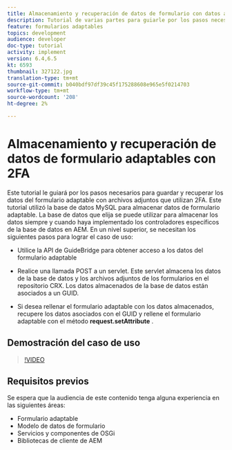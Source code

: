 ```yaml
---
title: Almacenamiento y recuperación de datos de formulario con datos adjuntos de la base de datos MySQL
description: Tutorial de varias partes para guiarle por los pasos necesarios para almacenar y recuperar datos de formulario con archivos adjuntos
feature: formularios adaptables
topics: development
audience: developer
doc-type: tutorial
activity: implement
version: 6.4,6.5
kt: 6593
thumbnail: 327122.jpg
translation-type: tm+mt
source-git-commit: b040bdf97df39c45f175288608e965e5f0214703
workflow-type: tm+mt
source-wordcount: '208'
ht-degree: 2%

---
```



# Almacenamiento y recuperación de datos de formulario adaptables con 2FA

Este tutorial le guiará por los pasos necesarios para guardar y recuperar los datos del formulario adaptable con archivos adjuntos que utilizan 2FA. Este tutorial utilizó la base de datos MySQL para almacenar datos de formulario adaptable. La base de datos que elija se puede utilizar para almacenar los datos siempre y cuando haya implementado los controladores específicos de la base de datos en AEM. En un nivel superior, se necesitan los siguientes pasos para lograr el caso de uso:

* Utilice la API de GuideBridge para obtener acceso a los datos del formulario adaptable

* Realice una llamada POST a un servlet. Este servlet almacena los datos de la base de datos y los archivos adjuntos de los formularios en el repositorio CRX. Los datos almacenados de la base de datos están asociados a un GUID.

* Si desea rellenar el formulario adaptable con los datos almacenados, recupere los datos asociados con el GUID y rellene el formulario adaptable con el método **request.setAttribute** .

## Demostración del caso de uso

>[!VIDEO](https://video.tv.adobe.com/v/327122?quality=9&learn=on)

## Requisitos previos

Se espera que la audiencia de este contenido tenga alguna experiencia en las siguientes áreas:

* Formulario adaptable
* Modelo de datos de formulario
* Servicios y componentes de OSGi
* Bibliotecas de cliente de AEM
